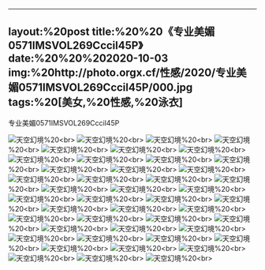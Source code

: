 ﻿---
layout:%20post
title:%20%20《专业美媚0571IMSVOL269Cccil45P》
date:%20%20%202020-10-03
img:%20http://photo.orgx.cf/性感/2020/专业美媚0571IMSVOL269Cccil45P/000.jpg
tags:%20[美女,%20性感,%20泳衣]
---

专业美媚0571IMSVOL269Cccil45P



![天空幻境](http://photo.orgx.cf/性感/2020/专业美媚0571IMSVOL269Cccil45P/001.jpg%20''天空幻境'')%20<br>
![天空幻境](http://photo.orgx.cf/性感/2020/专业美媚0571IMSVOL269Cccil45P/002.jpg%20''天空幻境'')%20<br>
![天空幻境](http://photo.orgx.cf/性感/2020/专业美媚0571IMSVOL269Cccil45P/003.jpg%20''天空幻境'')%20<br>
![天空幻境](http://photo.orgx.cf/性感/2020/专业美媚0571IMSVOL269Cccil45P/004.jpg%20''天空幻境'')%20<br>
![天空幻境](http://photo.orgx.cf/性感/2020/专业美媚0571IMSVOL269Cccil45P/005.jpg%20''天空幻境'')%20<br>
![天空幻境](http://photo.orgx.cf/性感/2020/专业美媚0571IMSVOL269Cccil45P/006.jpg%20''天空幻境'')%20<br>
![天空幻境](http://photo.orgx.cf/性感/2020/专业美媚0571IMSVOL269Cccil45P/007.jpg%20''天空幻境'')%20<br>
![天空幻境](http://photo.orgx.cf/性感/2020/专业美媚0571IMSVOL269Cccil45P/008.jpg%20''天空幻境'')%20<br>
![天空幻境](http://photo.orgx.cf/性感/2020/专业美媚0571IMSVOL269Cccil45P/009.jpg%20''天空幻境'')%20<br>
![天空幻境](http://photo.orgx.cf/性感/2020/专业美媚0571IMSVOL269Cccil45P/010.jpg%20''天空幻境'')%20<br>
![天空幻境](http://photo.orgx.cf/性感/2020/专业美媚0571IMSVOL269Cccil45P/011.jpg%20''天空幻境'')%20<br>
![天空幻境](http://photo.orgx.cf/性感/2020/专业美媚0571IMSVOL269Cccil45P/012.jpg%20''天空幻境'')%20<br>
![天空幻境](http://photo.orgx.cf/性感/2020/专业美媚0571IMSVOL269Cccil45P/013.jpg%20''天空幻境'')%20<br>
![天空幻境](http://photo.orgx.cf/性感/2020/专业美媚0571IMSVOL269Cccil45P/014.jpg%20''天空幻境'')%20<br>
![天空幻境](http://photo.orgx.cf/性感/2020/专业美媚0571IMSVOL269Cccil45P/015.jpg%20''天空幻境'')%20<br>
![天空幻境](http://photo.orgx.cf/性感/2020/专业美媚0571IMSVOL269Cccil45P/016.jpg%20''天空幻境'')%20<br>
![天空幻境](http://photo.orgx.cf/性感/2020/专业美媚0571IMSVOL269Cccil45P/017.jpg%20''天空幻境'')%20<br>
![天空幻境](http://photo.orgx.cf/性感/2020/专业美媚0571IMSVOL269Cccil45P/018.jpg%20''天空幻境'')%20<br>
![天空幻境](http://photo.orgx.cf/性感/2020/专业美媚0571IMSVOL269Cccil45P/019.jpg%20''天空幻境'')%20<br>
![天空幻境](http://photo.orgx.cf/性感/2020/专业美媚0571IMSVOL269Cccil45P/020.jpg%20''天空幻境'')%20<br>
![天空幻境](http://photo.orgx.cf/性感/2020/专业美媚0571IMSVOL269Cccil45P/021.jpg%20''天空幻境'')%20<br>
![天空幻境](http://photo.orgx.cf/性感/2020/专业美媚0571IMSVOL269Cccil45P/022.jpg%20''天空幻境'')%20<br>
![天空幻境](http://photo.orgx.cf/性感/2020/专业美媚0571IMSVOL269Cccil45P/023.jpg%20''天空幻境'')%20<br>
![天空幻境](http://photo.orgx.cf/性感/2020/专业美媚0571IMSVOL269Cccil45P/024.jpg%20''天空幻境'')%20<br>
![天空幻境](http://photo.orgx.cf/性感/2020/专业美媚0571IMSVOL269Cccil45P/025.jpg%20''天空幻境'')%20<br>
![天空幻境](http://photo.orgx.cf/性感/2020/专业美媚0571IMSVOL269Cccil45P/026.jpg%20''天空幻境'')%20<br>
![天空幻境](http://photo.orgx.cf/性感/2020/专业美媚0571IMSVOL269Cccil45P/027.jpg%20''天空幻境'')%20<br>
![天空幻境](http://photo.orgx.cf/性感/2020/专业美媚0571IMSVOL269Cccil45P/028.jpg%20''天空幻境'')%20<br>
![天空幻境](http://photo.orgx.cf/性感/2020/专业美媚0571IMSVOL269Cccil45P/029.jpg%20''天空幻境'')%20<br>
![天空幻境](http://photo.orgx.cf/性感/2020/专业美媚0571IMSVOL269Cccil45P/030.jpg%20''天空幻境'')%20<br>
![天空幻境](http://photo.orgx.cf/性感/2020/专业美媚0571IMSVOL269Cccil45P/031.jpg%20''天空幻境'')%20<br>
![天空幻境](http://photo.orgx.cf/性感/2020/专业美媚0571IMSVOL269Cccil45P/032.jpg%20''天空幻境'')%20<br>
![天空幻境](http://photo.orgx.cf/性感/2020/专业美媚0571IMSVOL269Cccil45P/033.jpg%20''天空幻境'')%20<br>
![天空幻境](http://photo.orgx.cf/性感/2020/专业美媚0571IMSVOL269Cccil45P/034.jpg%20''天空幻境'')%20<br>
![天空幻境](http://photo.orgx.cf/性感/2020/专业美媚0571IMSVOL269Cccil45P/035.jpg%20''天空幻境'')%20<br>
![天空幻境](http://photo.orgx.cf/性感/2020/专业美媚0571IMSVOL269Cccil45P/036.jpg%20''天空幻境'')%20<br>
![天空幻境](http://photo.orgx.cf/性感/2020/专业美媚0571IMSVOL269Cccil45P/037.jpg%20''天空幻境'')%20<br>
![天空幻境](http://photo.orgx.cf/性感/2020/专业美媚0571IMSVOL269Cccil45P/038.jpg%20''天空幻境'')%20<br>
![天空幻境](http://photo.orgx.cf/性感/2020/专业美媚0571IMSVOL269Cccil45P/039.jpg%20''天空幻境'')%20<br>
![天空幻境](http://photo.orgx.cf/性感/2020/专业美媚0571IMSVOL269Cccil45P/040.jpg%20''天空幻境'')%20<br>
![天空幻境](http://photo.orgx.cf/性感/2020/专业美媚0571IMSVOL269Cccil45P/041.jpg%20''天空幻境'')%20<br>
![天空幻境](http://photo.orgx.cf/性感/2020/专业美媚0571IMSVOL269Cccil45P/042.jpg%20''天空幻境'')%20<br>
![天空幻境](http://photo.orgx.cf/性感/2020/专业美媚0571IMSVOL269Cccil45P/043.jpg%20''天空幻境'')%20<br>
![天空幻境](http://photo.orgx.cf/性感/2020/专业美媚0571IMSVOL269Cccil45P/044.jpg%20''天空幻境'')%20<br>
![天空幻境](http://photo.orgx.cf/性感/2020/专业美媚0571IMSVOL269Cccil45P/045.jpg%20''天空幻境'')%20<br>